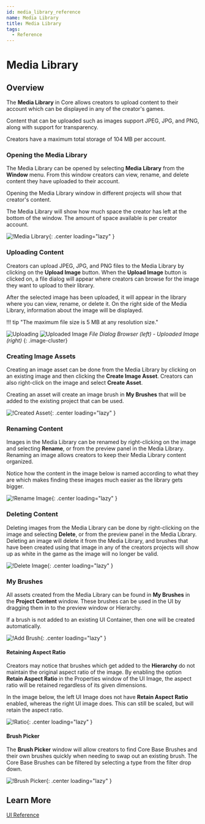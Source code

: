```yaml
---
id: media_library_reference
name: Media Library
title: Media Library
tags:
  - Reference
---
```


# Media Library

## Overview

The **Media Library** in Core allows creators to upload content to their account which can be displayed in any of the creator's games.

Content that can be uploaded such as images support JPEG, JPG, and PNG, along with support for transparency.

Creators have a maximum total storage of 104 MB per account.

### Opening the Media Library

The Media Library can be opened by selecting **Media Library** from the **Window** menu. From this window creators can view, rename, and delete content they have uploaded to their account.

Opening the Media Library window in different projects will show that creator's content.

The Media Library will show how much space the creator has left at the bottom of the window. The amount of space available is per creator account.

![!Media Library](../img/MediaLibrary/media_library.png){: .center loading="lazy" }

### Uploading Content

Creators can upload JPEG, JPG, and PNG files to the Media Library by clicking on the **Upload Image** button. When the **Upload Image** button is clicked on, a file dialog will appear where creators can browse for the image they want to upload to their library.

After the selected image has been uploaded, it will appear in the library where you can view, rename, or delete it. On the right side of the Media Library, information about the image will be displayed.

!!! tip "The maximum file size is 5 MB at any resolution size."

![Uploading](../img/MediaLibrary/uploading.png)
![Uploaded Image](../img/MediaLibrary/uploaded_image.png)
_File Dialog Browser (left) - Uploaded Image (right)_
{: .image-cluster}

### Creating Image Assets

Creating an image asset can be done from the Media Library by clicking on an existing image and then clicking the **Create Image Asset**. Creators can also right-click on the image and select **Create Asset**.

Creating an asset will create an image brush in **My Brushes** that will be added to the existing project that can be used.

![!Created Asset](../img/MediaLibrary/created_asset.png){: .center loading="lazy" }

### Renaming Content

Images in the Media Library can be renamed by right-clicking on the image and selecting **Rename**, or from the preview panel in the Media Library. Renaming an image allows creators to keep their Media Library content organized.

Notice how the content in the image below is named according to what they are which makes finding these images much easier as the library gets bigger.

![!Rename Image](../img/MediaLibrary/rename.png){: .center loading="lazy" }

### Deleting Content

Deleting images from the Media Library can be done by right-clicking on the image and selecting **Delete**, or from the preview panel in the Media Library. Deleting an image will delete it from the Media Library, and brushes that have been created using that image in any of the creators projects will show up as white in the game as the image will no longer be valid.

![!Delete Image](../img/MediaLibrary/delete.png){: .center loading="lazy" }

### My Brushes

All assets created from the Media Library can be found in **My Brushes** in the **Project Content** window. These brushes can be used in the UI by dragging them in to the preview window or Hierarchy.

If a brush is not added to an existing UI Container, then one will be created automatically.

![!Add Brush](../img/MediaLibrary/add_brush.png){: .center loading="lazy" }

#### Retaining Aspect Ratio

Creators may notice that brushes which get added to the **Hierarchy** do not maintain the original aspect ratio of the image. By enabling the option **Retain Aspect Ratio** in the Properties window of the UI Image, the aspect ratio will be retained regardless of its given dimensions.

In the image below, the left UI Image does not have **Retain Aspect Ratio** enabled, whereas the right UI image does. This can still be scaled, but will retain the aspect ratio.

![!Ratio](../img/MediaLibrary/ratio.png){: .center loading="lazy" }

#### Brush Picker

The **Brush Picker** window will allow creators to find Core Base Brushes and their own brushes quickly when needing to swap out an existing brush. The Core Base Brushes can be filtered by selecting a type from the filter drop down.

![!Brush Picker](../img/MediaLibrary/brush_picker.png){: .center loading="lazy" }

## Learn More

[UI Reference](../references/ui.md)
